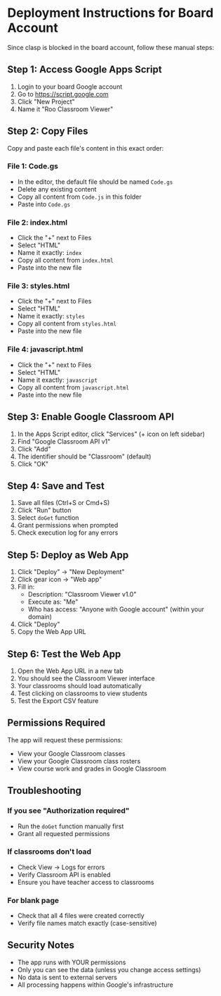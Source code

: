 # Deployment Instructions for Board Account

Since clasp is blocked in the board account, follow these manual steps:

## Step 1: Access Google Apps Script

1. Login to your board Google account
2. Go to https://script.google.com
3. Click "New Project"
4. Name it "Roo Classroom Viewer"

## Step 2: Copy Files

Copy and paste each file's content in this exact order:

### File 1: Code.gs
- In the editor, the default file should be named `Code.gs`
- Delete any existing content
- Copy all content from `Code.js` in this folder
- Paste into `Code.gs`

### File 2: index.html
- Click the "+" next to Files
- Select "HTML"
- Name it exactly: `index`
- Copy all content from `index.html`
- Paste into the new file

### File 3: styles.html
- Click the "+" next to Files
- Select "HTML"
- Name it exactly: `styles`
- Copy all content from `styles.html`
- Paste into the new file

### File 4: javascript.html
- Click the "+" next to Files
- Select "HTML"
- Name it exactly: `javascript`
- Copy all content from `javascript.html`
- Paste into the new file

## Step 3: Enable Google Classroom API

1. In the Apps Script editor, click "Services" (+ icon on left sidebar)
2. Find "Google Classroom API v1"
3. Click "Add"
4. The identifier should be "Classroom" (default)
5. Click "OK"

## Step 4: Save and Test

1. Save all files (Ctrl+S or Cmd+S)
2. Click "Run" button
3. Select `doGet` function
4. Grant permissions when prompted
5. Check execution log for any errors

## Step 5: Deploy as Web App

1. Click "Deploy" → "New Deployment"
2. Click gear icon → "Web app"
3. Fill in:
   - Description: "Classroom Viewer v1.0"
   - Execute as: "Me"
   - Who has access: "Anyone with Google account" (within your domain)
4. Click "Deploy"
5. Copy the Web App URL

## Step 6: Test the Web App

1. Open the Web App URL in a new tab
2. You should see the Classroom Viewer interface
3. Your classrooms should load automatically
4. Test clicking on classrooms to view students
5. Test the Export CSV feature

## Permissions Required

The app will request these permissions:
- View your Google Classroom classes
- View your Google Classroom class rosters
- View course work and grades in Google Classroom

## Troubleshooting

### If you see "Authorization required"
- Run the `doGet` function manually first
- Grant all requested permissions

### If classrooms don't load
- Check View → Logs for errors
- Verify Classroom API is enabled
- Ensure you have teacher access to classrooms

### For blank page
- Check that all 4 files were created correctly
- Verify file names match exactly (case-sensitive)

## Security Notes

- The app runs with YOUR permissions
- Only you can see the data (unless you change access settings)
- No data is sent to external servers
- All processing happens within Google's infrastructure